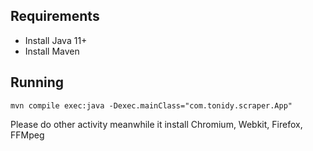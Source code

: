 ## Requirements

* Install Java 11+
* Install Maven


## Running

 `mvn compile exec:java -Dexec.mainClass="com.tonidy.scraper.App"`

Please do other activity meanwhile it install Chromium, Webkit, Firefox, FFMpeg